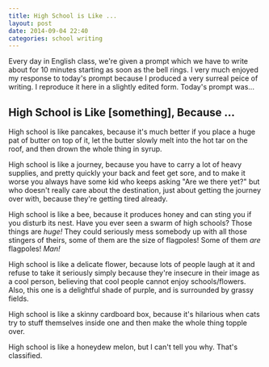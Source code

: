 ```yaml
---
title: High School is Like ...
layout: post
date: 2014-09-04 22:40
categories: school writing
---
```


Every day in English class, we're given a prompt which we have to write about for 10 minutes starting as soon as the bell rings. I very much enjoyed my response to today's prompt because I produced a very surreal peice of writing. I reproduce it here in a slightly edited form. Today's prompt was...

## High School is Like [something],  Because ...

High school is like pancakes, because it's much better if you place a huge pat of butter on top of it, let the butter slowly melt into the hot tar on the roof, and then drown the whole thing in syrup.

High school is like a journey, because you have to carry a lot of heavy supplies, and pretty quickly your back and feet get sore, and to make it worse you always have some kid who keeps asking "Are we there yet?" but who doesn't really care about the destination, just about getting the journey over with, because they're getting tired already.

High school is like a bee, because it produces honey and can sting you if you disturb its nest. Have you ever seen a swarm of high schools? Those things are *huge!* They could seriously mess somebody up with all those stingers of theirs, some of them are the size of flagpoles! Some of them *are* flagpoles! *Man!*

High school is like a delicate flower, because lots of people laugh at it and refuse to take it seriously simply because they're insecure in their image as a cool person, believing that cool people cannot enjoy schools/flowers. Also, this one is a delightful shade of purple, and is surrounded by grassy fields.

High school is like a skinny cardboard box, because it's hilarious when cats try to stuff themselves inside one and then make the whole thing topple over.

High school is like a honeydew melon, but I can't tell you why. That's classified.